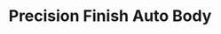 ---
title: "Precision Finish Auto Body"
url: /colorado-springs/precision-finish-auto-body/
shop: car repair
---